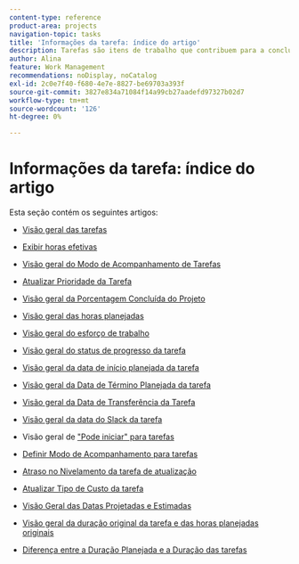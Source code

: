 ```yaml
---
content-type: reference
product-area: projects
navigation-topic: tasks
title: 'Informações da tarefa: índice do artigo'
description: Tarefas são itens de trabalho que contribuem para a conclusão de um projeto no Adobe Workfront. Saiba mais sobre informações de tarefas nos artigos a seguir.
author: Alina
feature: Work Management
recommendations: noDisplay, noCatalog
exl-id: 2c0e7f40-f680-4e7e-8827-be69703a393f
source-git-commit: 3827e834a71084f14a99cb27aadefd97327b02d7
workflow-type: tm+mt
source-wordcount: '126'
ht-degree: 0%

---
```


# Informações da tarefa: índice do artigo

<!-- Audited: 5/2025 -->

Esta seção contém os seguintes artigos:

* [Visão geral das tarefas](../../../manage-work/tasks/task-information/tasks-overview.md)
* [Exibir horas efetivas](../../../manage-work/tasks/task-information/actual-hours.md)
* [Visão geral do Modo de Acompanhamento de Tarefas](../../../manage-work/tasks/task-information/task-tracking-mode.md)
* [Atualizar Prioridade da Tarefa](../../../manage-work/tasks/task-information/task-priority.md)
* [Visão geral da Porcentagem Concluída do Projeto](../../../manage-work/tasks/task-information/project-percent-complete.md)
* [Visão geral das horas planejadas](../../../manage-work/tasks/task-information/planned-hours.md)
* [Visão geral do esforço de trabalho](../../../manage-work/tasks/task-information/work-effort.md)
* [Visão geral do status de progresso da tarefa](../../../manage-work/tasks/task-information/task-progress-status.md)
* [Visão geral da data de início planejada da tarefa](../../../manage-work/tasks/task-information/task-planned-start-date.md)
* [Visão geral da Data de Término Planejada da tarefa](../../../manage-work/tasks/task-information/task-planned-completion-date.md)
* [Visão geral da Data de Transferência da Tarefa](../../../manage-work/tasks/task-information/handoff-task-date.md)
* [Visão geral da data do Slack da tarefa](../../../manage-work/tasks/task-information/task-slack-date.md)
* Visão geral de [&quot;Pode iniciar&quot; para tarefas](../../../manage-work/tasks/task-information/can-start-task-overview.md)
* [Definir Modo de Acompanhamento para tarefas](../../../manage-work/tasks/task-information/set-tracking-mode-for-tasks.md)
* [Atraso no Nivelamento da tarefa de atualização](../../../manage-work/tasks/task-information/task-leveling-delay.md)
* [Atualizar Tipo de Custo da tarefa](../../../manage-work/tasks/task-information/update-task-cost-type.md)
* [Visão Geral das Datas Projetadas e Estimadas](../../../manage-work/tasks/task-information/differentiate-projected-estimated-dates.md)
* [Visão geral da duração original da tarefa e das horas planejadas originais](../../../manage-work/tasks/task-information/task-original-duration-and-original-planned-hours.md)
* [Diferença entre a Duração Planejada e a Duração das tarefas](../../../manage-work/tasks/task-information/planned-duration-vs-duration-for-tasks.md)

  <!--
  <li><a href="../../../manage-work/tasks/task-information/project-task-issue-dates.md">Overview of project, task, and issue dates</a> </li>
  -->
